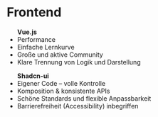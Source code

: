 # Frontend

<div class="flex gap-20 mt-40">
  <div>
    <Icon name="logos:vue" height="190" width="200"></Icon>
  </div>
  <div>
    <ul class="text-4xl list-disc">
      <b>Vue.js</b>
      <li>Performance</li>
      <li>Einfache Lernkurve</li>
      <li>Große und aktive Community</li>
      <li>Klare Trennung von Logik und Darstellung</li>
    </ul>
  </div>
</div>

<div class="flex gap-20 my-20">
  <div>
    <Icon name="simple-icons:shadcnui" height="190" width="200"></Icon>
  </div>
  <div>
    <ul class="text-4xl list-disc">
      <b>Shadcn-ui</b>
      <li>Eigener Code – volle Kontrolle</li>
      <li>Komposition & konsistente APIs</li>
      <li>Schöne Standards und flexible Anpassbarkeit</li>
      <li>Barrierefreiheit (Accessibility) inbegriffen</li>
    </ul>
  </div>
</div>
